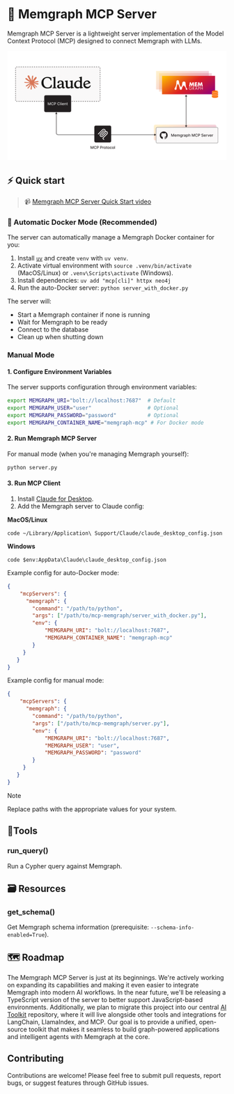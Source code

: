 # 🚀 Memgraph MCP Server

Memgraph MCP Server is a lightweight server implementation of the Model Context Protocol (MCP) designed to connect Memgraph with LLMs.

![mcp-server](./mcp-server.png)

## ⚡ Quick start

> 📹 [Memgraph MCP Server Quick Start video](https://www.youtube.com/watch?v=0Tjw5QWj_qY)

### 🐳 Automatic Docker Mode (Recommended)

The server can automatically manage a Memgraph Docker container for you:

1. Install [`uv`](https://docs.astral.sh/uv/getting-started/installation/) and create `venv` with `uv venv`. 
2. Activate virtual environment with `source .venv/bin/activate` (MacOS/Linux) or `.venv\Scripts\activate` (Windows).
3. Install dependencies: `uv add "mcp[cli]" httpx neo4j`
4. Run the auto-Docker server: `python server_with_docker.py`

The server will:
- Start a Memgraph container if none is running
- Wait for Memgraph to be ready
- Connect to the database
- Clean up when shutting down

### Manual Mode

#### 1. Configure Environment Variables

The server supports configuration through environment variables:

```bash
export MEMGRAPH_URI="bolt://localhost:7687"  # Default
export MEMGRAPH_USER="user"                  # Optional
export MEMGRAPH_PASSWORD="password"          # Optional
export MEMGRAPH_CONTAINER_NAME="memgraph-mcp" # For Docker mode
```

#### 2. Run Memgraph MCP Server

For manual mode (when you're managing Memgraph yourself):
```bash
python server.py
```

#### 3. Run MCP Client
1. Install [Claude for Desktop](https://claude.ai/download).
2. Add the Memgraph server to Claude config: 

**MacOS/Linux**
```
code ~/Library/Application\ Support/Claude/claude_desktop_config.json
```

**Windows**

```
code $env:AppData\Claude\claude_desktop_config.json
```

Example config for auto-Docker mode:
```json
{
    "mcpServers": {
      "memgraph": {
        "command": "/path/to/python",
        "args": ["/path/to/mcp-memgraph/server_with_docker.py"],
        "env": {
            "MEMGRAPH_URI": "bolt://localhost:7687",
            "MEMGRAPH_CONTAINER_NAME": "memgraph-mcp"
        }
     }
   }
}
```

Example config for manual mode:
```json
{
    "mcpServers": {
      "memgraph": {
        "command": "/path/to/python",
        "args": ["/path/to/mcp-memgraph/server.py"],
        "env": {
            "MEMGRAPH_URI": "bolt://localhost:7687",
            "MEMGRAPH_USER": "user",
            "MEMGRAPH_PASSWORD": "password"
        }
     }
   }
}
```

> [!NOTE]  
> Replace paths with the appropriate values for your system.

## 🔧Tools

### run_query()
Run a Cypher query against Memgraph.

## 🗃️ Resources

### get_schema()
Get Memgraph schema information (prerequisite: `--schema-info-enabled=True`).

## 🗺️ Roadmap

The Memgraph MCP Server is just at its beginnings. We're actively working on expanding its capabilities and making it even easier to integrate Memgraph into modern AI workflows. In the near future, we'll be releasing a TypeScript version of the server to better support JavaScript-based environments. Additionally, we plan to migrate this project into our central [AI Toolkit](https://github.com/memgraph/ai-toolkit) repository, where it will live alongside other tools and integrations for LangChain, LlamaIndex, and MCP. Our goal is to provide a unified, open-source toolkit that makes it seamless to build graph-powered applications and intelligent agents with Memgraph at the core.

## Contributing

Contributions are welcome! Please feel free to submit pull requests, report bugs, or suggest features through GitHub issues.

